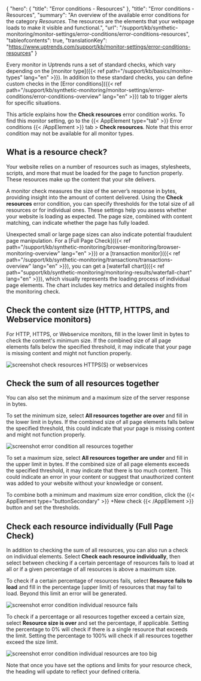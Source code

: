 {
  "hero": {
    "title": "Error conditions - Resources"
  },
  "title": "Error conditions - Resources",
  "summary": "An overview of the available error conditions for the category *Resources*. The resources are the elements that your webpage loads to make it visible and functional.",
  "url": "/support/kb/synthetic-monitoring/monitor-settings/error-conditions/error-conditions-resources",
  "tableofcontents": true,
  "translationKey": "https://www.uptrends.com/support/kb/monitor-settings/error-conditions-resources"
}

Every monitor in Uptrends runs a set of standard checks, which vary depending on the [monitor type]({{< ref path="/support/kb/basics/monitor-types" lang="en" >}}). In addition to these standard checks, you can define custom checks in the [Error conditions]({{< ref path="/support/kb/synthetic-monitoring/monitor-settings/error-conditions/error-conditions-overview" lang="en" >}}) tab to trigger alerts for specific situations.

This article explains how the **Check resources** error condition works. To find this monitor setting, go to the {{< AppElement type="tab" >}} Error conditions {{< /AppElement >}} tab > **Check resources**.  Note that this error condition may not be available for all monitor types.

## What is a resource check?

Your website relies on a number of resources such as images, stylesheets, scripts, and more that must be loaded for the page to function properly. These resources make up the content that your site delivers. 

A monitor check measures the size of the server’s response in bytes, providing insight into the amount of content delivered. Using the **Check resources** error condition, you can specify thresholds for the total size of all resources or for individual ones. These settings help you assess whether your website is loading as expected. The page size, combined with content matching, can indicate whether the page has fully loaded.

Unexpected small or large page sizes can also indicate potential fraudulent page manipulation. For a [Full Page Check]({{< ref path="/support/kb/synthetic-monitoring/browser-monitoring/browser-monitoring-overview" lang="en" >}}) or a [transaction monitor]({{< ref path="/support/kb/synthetic-monitoring/transactions/transactions-overview" lang="en" >}}), you can get a [waterfall chart]({{< ref path="support/kb/synthetic-monitoring/monitoring-results/waterfall-chart" lang="en" >}}), which visually represents the loading process of individual page elements. The chart includes key metrics and detailed insights from the monitoring check.

## Check the content size (HTTP, HTTPS, and Webservice monitors)

For HTTP, HTTPS, or Webservice monitors, fill in the lower limit in bytes to check the content's minimum size. If the combined size of all page elements falls below the specified threshold, it may indicate that your page is missing content and might not function properly.

![screenshot check resources HTTPS(S) or webservices](/img/content/scr_errorconditions-resources-https.min.png)

## Check the sum of all resources together

You can also set the minimum and a maximum size of the server response in bytes.

To set the minimum size, select **All resources together are over** and fill in the lower limit in bytes. If the combined size of all page elements falls below the specified threshold, this could indicate that your page is missing content and might not function properly.

![screenshot error condition all resources together](/img/content/scr_errorconditions-resources-all.min.png)

To set a maximum size, select **All resources together are under** and fill in the upper limit in bytes. If the combined size of all page elements exceeds the specified threshold, it may indicate that there is too much content. This could indicate an error in your content or suggest that unauthorized content was added to your website without your knowledge or consent.

To combine both a minimum and maximum size error condition, click the {{< AppElement type="buttonSecondary" >}} +New check {{< /AppElement >}} button and set the thresholds.

## Check each resource individually (Full Page Check)

In addition to checking the sum of all resources, you can also run a check on individual elements. Select **Check each resource individually**, then select between checking if a certain percentage of resources fails to load at all or if a given percentage of all resources is above a maximum size.

To check if a certain percentage of resources fails, select **Resource fails to load** and fill in the percentage (upper limit) of resources that may fail to load. Beyond this limit an error will be generated.

![screenshot error condition individual resource fails](/img/content/scr_errorconditions-resources-individual-fail.min.png)

To check if a percentage or all resources together exceed a certain size, select **Resource size is over** and set the percentage, if applicable. Setting the percentage to 0% will check if there is a single resource that exceeds the limit. Setting the percentage to 100% will check if all resources together exceed the size limit.

![screenshot error condition individual resources are too big](/img/content/scr_errorconditions-resources-individual-percentage.min.png)

Note that once you have set the options and limits for your resource check, the heading will update to reflect your defined criteria.